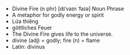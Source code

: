 - Divine Fire (n phr) [dɪˈvaɪn ˈfaɪə] Noun Phrase  
- A metaphor for godly energy or spirit  
- Lửa thiêng  
- göttliches Feuer  
- The Divine Fire gives life to the universe.  
- divine (adj) = godly; fire (n) = flame  
- Latin: divinus
